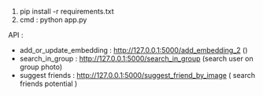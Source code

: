 1. pip install -r requirements.txt
2. cmd : python app.py


API :
+ add_or_update_embedding : http://127.0.0.1:5000/add_embedding_2 ()
+ search_in_group : http://127.0.0.1:5000/search_in_group (search user on group photo)
+ suggest friends : http://127.0.0.1:5000/suggest_friend_by_image ( search friends potential )